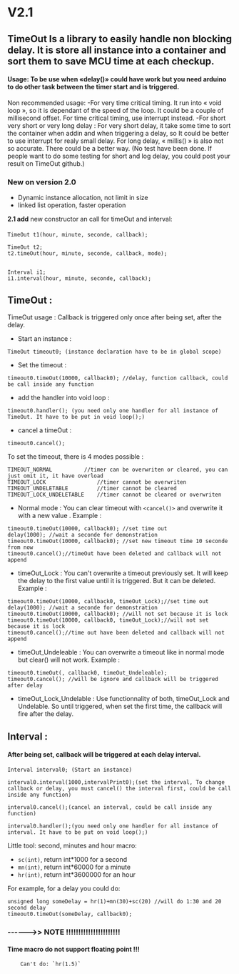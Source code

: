 # V2.1

## TimeOut Is a library to easily handle non blocking delay. It is store all instance into a container and sort them to save MCU time at each checkup.

#### Usage: To be use when «delay()» could have work but you need arduino to do other task between the timer start and is triggered.

Non recommended usage: 
	-For very time critical timing.
		It run into « void loop », so it is dependant of the speed of the loop. It could be a couple of millisecond offset. For time critical timing, use interrupt instead.
	-For short very short or very long delay :
		For very short delay, it take some time to sort the container when addin and when triggering a delay, so It could be better to use interrupt for realy small delay. For long delay, « millis() » is also not so accurate. There could be a better way. (No test have been done. If people want to do some testing for short and log delay, you could post your result on TimeOut github.)





###		**New on version 2.0**

* Dynamic instance allocation, not limit in size
* linked list operation, faster operation


**2.1 add**
new constructor an call for  timeOut and interval:
####
```
TimeOut t1(hour, minute, seconde, callback);

TimeOut t2;
t2.timeOut(hour, minute, seconde, callback, mode);


Interval i1;
i1.interval(hour, minute, seconde, callback);
```




####
## **TimeOut :**

TimeOut usage : Callback is triggered only once after being set, after the delay.
* Start an instance :
```
TimeOut timeout0; (instance declaration have to be in global scope)
```
* Set the timeout :
```
timeout0.timeOut(10000, callback0); //delay, function callback, could be call inside any function
```
* add the handler into void loop :
```
timeout0.handler(); (you need only one handler for all instance of TimeOut. It have to be put in void loop();)
```
* cancel a timeOut :
```
timeout0.cancel(); 
```
To set the timeout, there is 4 modes possible :
```
TIMEOUT_NORMAL 			//timer can be overwriten or cleared, you can just omit it, it have overload
TIMEOUT_LOCK 				//timer cannot be overwriten
TIMEOUT_UNDELETABLE  		//timer cannot be cleared
TIMEOUT_LOCK_UNDELETABLE 	//timer cannot be cleared or overwriten
```

* Normal mode :
You can clear timeout with `<cancel()>` and overwrite it with a new value .
Example :

```
timeout0.timeOut(10000, callback0); //set time out
delay(1000); //wait a seconde for demonstration
timeout0.timeOut(10000, callback0); //set new timeout time 10 seconde from now
timeout0.cancel();//timeOut have been deleted and callback will not append
```
* timeOut_Lock :
You can't overwrite a timeout previously set. It will keep the delay to the first value until it is triggered.
But it can be deleted.
Example :

```
timeout0.timeOut(10000, callback0, timeOut_Lock);//set time out
delay(1000); //wait a seconde for demonstration
timeout0.timeOut(10000, callback0); //will not set because it is lock
timeout0.timeOut(10000, callback0, timeOut_Lock);//will not set because it is lock
timeout0.cancel();//time out have been deleted and callback will not append
```
* timeOut_Undeleable :
You can overwrite a timeout like in normal mode but clear() will not work.
Example :
```
timeout0.timeOut(, callback0, timeOut_Undeleable);
timeout0.cancel(); //will be ignore and callback will be triggered after delay
```

* timeOut_Lock_Undelable :
Use functionnality of both, timeOut_Lock and  Undelable. So until triggered, when set the first time, the callback will fire after the delay.


## **Interval :** 
#### After being set, callback will be triggered at each delay interval.

```
Interval interval0; (Start an instance)

interval0.interval(1000,intervalPrint0);(set the interval, To change callback or delay, you must cancel() the interval first, could be call inside any function)

interval0.cancel();(cancel an interval, could be call inside any function)

interval0.handler();(you need only one handler for all instance of interval. It have to be put on void loop();)
```

Little tool: second, minutes and hour macro:
* `sc(int)`, return int*1000 for a second
* `mn(int)`, return int*60000 for a minute
* `hr(int)`, return int*3600000 for an hour

For example, for a delay you could do:
```
unsigned long someDelay = hr(1)+mn(30)+sc(20) //will do 1:30 and 20 second delay
timeout0.timeOut(someDelay, callback0);	
```
### **------>>	NOTE !!!!!!!!!!!!!!!!!!!!!!**
####	Time macro do not support floating point !!!
		Can't do: `hr(1.5)`



